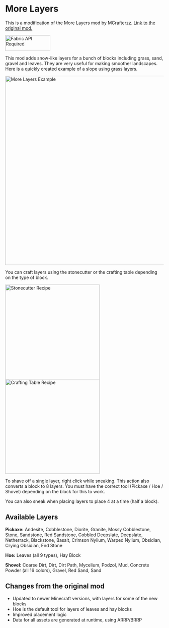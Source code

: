 # More Layers

This is a modification of the More Layers mod by MCrafterzz. [Link to the original mod.](https://www.curseforge.com/minecraft/mc-mods/more-layers)

<a href="https://modrinth.com/mod/fabric-api">
    <img alt="Fabric API Required" src="https://i.imgur.com/Ol1Tcf8.png" width="143" height="50">
</a>

This mod adds snow-like layers for a bunch of blocks including grass, sand, gravel and leaves. They are very useful for making smoother landscapes. Here is a quickly created example of a slope using grass layers.

<img alt="More Layers Example" src="https://i.imgur.com/CaF2OhE.png" width="600">

You can craft layers using the stonecutter or the crafting table depending on the type of block.

<img alt="Stonecutter Recipe" src="https://i.imgur.com/Z48ctXN.png" width="300">

<img alt="Crafting Table Recipe" src="https://i.imgur.com/YoVVCzO.png" width="300">

To shave off a single layer, right click while sneaking. This action also converts a block to 8 layers. You must have the correct tool (Pickaxe / Hoe / Shovel) depending on the block for this to work.

You can also sneak when placing layers to place 4 at a time (half a block).

## Available Layers

**Pickaxe:**
Andesite, Cobblestone, Diorite, Granite, Mossy Cobblestone, Stone, Sandstone, Red Sandstone, Cobbled Deepslate, Deepslate, Netherrack, Blackstone, Basalt, Crimson Nylium, Warped Nylium, Obsidian, Crying Obsidian, End Stone

**Hoe:**
Leaves (all 9 types), Hay Block

**Shovel:**
Coarse Dirt, Dirt, Dirt Path, Mycelium, Podzol, Mud, Concrete Powder (all 16 colors), Gravel, Red Sand, Sand

## Changes from the original mod

- Updated to newer Minecraft versions, with layers for some of the new blocks
- Hoe is the default tool for layers of leaves and hay blocks
- Improved placement logic
- Data for all assets are generated at runtime, using ARRP/BRRP
